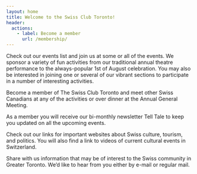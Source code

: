 ```yaml
---
layout: home
title: Welcome to the Swiss Club Toronto!
header:
  actions:
    - label: Become a member
      url: /membership/
---
```


Check out our events list and join us at some or all of the events. We sponsor
a variety of fun activities from our traditional annual theatre performance to
the always-popular 1st of August celebration. You may also be interested in
joining one or several of our vibrant sections to participate in a number of
interesting activities.

Become a member of The Swiss Club Toronto and meet other Swiss Canadians at any
of the activities or over dinner at the Annual General Meeting.

As a member you will receive our bi-monthly newsletter Tell Tale to keep you
updated on all the upcoming events.

Check out our links for important websites about Swiss culture, tourism, and
politics. You will also find a link to videos of current cultural events in
Switzerland.

Share with us information that may be of interest to the Swiss community in
Greater Toronto. We’d like to hear from you either by e-mail or regular mail.
